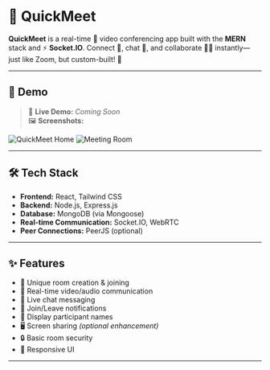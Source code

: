 # 🚀 QuickMeet

**QuickMeet** is a real-time 🎥 video conferencing app built with the **MERN** stack and ⚡ **Socket.IO**. Connect 🤝, chat 💬, and collaborate 🧑‍💻 instantly—just like Zoom, but custom-built! 🔧

---

## 📸 Demo

> 🎯 **Live Demo:** _Coming Soon_  
> 🖼️ **Screenshots:**

![QuickMeet Home](./screenshots/home.png)
![Meeting Room](./screenshots/room.png)

---

## 🛠️ Tech Stack

- **Frontend:** React, Tailwind CSS
- **Backend:** Node.js, Express.js
- **Database:** MongoDB (via Mongoose)
- **Real-time Communication:** Socket.IO, WebRTC
- **Peer Connections:** PeerJS (optional)

---

## ✨ Features

- 🔗 Unique room creation & joining
- 🎥 Real-time video/audio communication
- 💬 Live chat messaging
- 📢 Join/Leave notifications
- 👤 Display participant names
- 🖥️ Screen sharing _(optional enhancement)_
- 🔒 Basic room security
- 📱 Responsive UI

---

